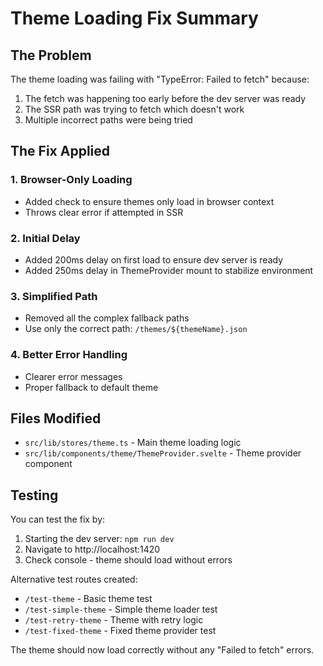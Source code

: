 # Theme Loading Fix Summary

## The Problem

The theme loading was failing with "TypeError: Failed to fetch" because:

1. The fetch was happening too early before the dev server was ready
2. The SSR path was trying to fetch which doesn't work
3. Multiple incorrect paths were being tried

## The Fix Applied

### 1. Browser-Only Loading

- Added check to ensure themes only load in browser context
- Throws clear error if attempted in SSR

### 2. Initial Delay

- Added 200ms delay on first load to ensure dev server is ready
- Added 250ms delay in ThemeProvider mount to stabilize environment

### 3. Simplified Path

- Removed all the complex fallback paths
- Use only the correct path: `/themes/${themeName}.json`

### 4. Better Error Handling

- Clearer error messages
- Proper fallback to default theme

## Files Modified

- `src/lib/stores/theme.ts` - Main theme loading logic
- `src/lib/components/theme/ThemeProvider.svelte` - Theme provider component

## Testing

You can test the fix by:

1. Starting the dev server: `npm run dev`
2. Navigate to http://localhost:1420
3. Check console - theme should load without errors

Alternative test routes created:

- `/test-theme` - Basic theme test
- `/test-simple-theme` - Simple theme loader test
- `/test-retry-theme` - Theme with retry logic
- `/test-fixed-theme` - Fixed theme provider test

The theme should now load correctly without any "Failed to fetch" errors.
